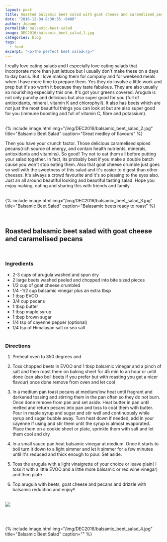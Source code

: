 ```yaml
---
layout: post
title: Roasted balsamic beet salad with goat cheese and caramelised pecans
date: "2016-12-04 8:30:35 -0400"
author: Joanne
permalink: balsamic-beet-salad
image: DEC2016/balsamic_beet_salad_1.jpg
categories: blog
tags:
  - food
excerpt: "<p>The perfect beet salad</p>"
---
```



I really love eating salads and I especially love eating salads that incorporate more than just lettuce but I usually don't make these on a days to day basis.  But I love making them for company and for weekend meals when I have more time to prepare them. Yes they do involve a little work and prep but it's so worth it because they taste fabulous. They are also usually so nourishing especially this one.  It's got your greens covered.  Arugula is not only punchy and delicious but also super good for you (full of antioxidants, mineral, vitamin K and chlorophyll). It also has beets which are not just the most beautiful things you can look at but are also super good for you (immune boosting and full of vitamin C, fibre and potassium).  
<br>

{% include image.html
            img="/img/DEC2016/balsamic_beet_salad_2.jpg"
            title="Balsamic Beet Salad"
            caption="Great medley of flavours" %}

Then you have your crunch factor.  Those delicious caramelised spiced pecans(rich source of energy, and contain health nutrients, minerals, antioxidants and vitamins). So good! Try not to eat them all before putting your salad together. In fact, its probably best if you make a double batch cause you won't stop eating them.  Also that goat cheese crumble just goes so well with the sweetness of this salad and it's easier to digest than other cheeses. It's always a crowd favourite and it's so pleasing to the eyes also.  Just an all around beautiful looking and beautiful tasting salad. Hope you enjoy making, eating and sharing this with friends and family.
<br><br>

{% include image.html
            img="/img/DEC2016/balsamic_beet_salad_3.jpg"
            title="Balsamic Beet Salad"
            caption="Balasamic beets ready to roast" %}


<br>

## Roasted balsamic beet salad with goat cheese and caramelised pecans
<br>


### Ingredients

* 2-3 cups of arugula washed and spun dry
* 2 large beets washed peeled and chopped into bite sized pieces
* 1/2 cup of goat cheese crumbled
* 1/4 -1/2 cup balsamic vinegar plus an extra tbsp
* 1 tbsp EVOO
* 3/4 cup pecans
* 1 tbsp butter
* 1 tbsp maple syrup
* 1 tbsp brown sugar
* 1/4 tsp of cayenne pepper (optional)
* 1/4 tsp of Himalayan salt or sea salt
<br><br>

### Directions

1. Preheat oven to 350 degrees and

1. Toss chopped beets in EVOO and 1 tbsp balsamic vinegar and a pinch of salt and then roast them on baking sheet for 45 min to an hour or until done (can also boil beets if you prefer but with roasting you get a nicer flavour) once done remove from oven and let cool

1. In a medium pan toast pecans at medium/low heat until fragrant and darkened tossing and stirring them in the pan often so they do not burn. Once done remove from pan and set aside. Heat butter in pan until melted and return pecans into pan and toss to coat them with butter. Pour in maple syrup and sugar and stir well and continuously while syrup and sugar bubble away.   Turn heat down if needed, add in your cayenne if using and stir them until the syrup is almost evaporated.  Place them on a cookie sheet or plate, sprinkle them with salt and let them cool and dry

1. In a small sauce pan heat balsamic vinegar at medium. Once it starts to boil turn it down to a light simmer and let it simmer for a few minutes until it's reduced and thick enough to pour. Set aside.

1. Toss the arugula with a light vinaigrette of your choice or leave plain( I toss it with a little EVOO and a little more balsamic or red wine vinegar) and then plate

1. Top arugula with beets, goat cheese and pecans and drizzle with balsamic reduction and enjoy!!
<br><br>

<p class="apple__news__logo"><a href="https://apple.news/TKVtoVhGUQSuiufA4bqI-gg"><img src="{{ basesite.url }}/img/apple_news.svg" /></a></p>
<br>
<br>

{% include image.html
            img="/img/DEC2016/balsamic_beet_salad_4.jpg"
            title="Balsamic Beet Salad"
            caption="" %}
